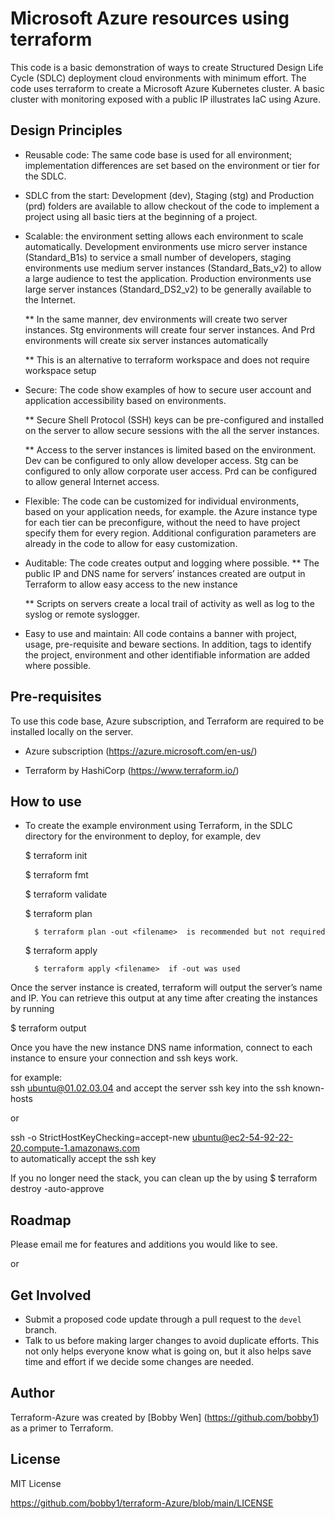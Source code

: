 # Microsoft Azure resources using terraform
This code is a basic demonstration of ways to create Structured Design Life Cycle (SDLC) deployment cloud environments with minimum effort.  The code uses terraform to create a Microsoft Azure Kubernetes cluster.  A basic cluster with monitoring exposed with a public IP illustrates IaC using Azure.

## Design Principles
* Reusable code: The same code base is used for all environment; implementation differences are set based on the environment or tier for the SDLC.
* SDLC from the start: Development (dev), Staging (stg) and Production (prd) folders are available to allow checkout of the code to implement a project using all basic tiers at the beginning of a project.
* Scalable:  the environment setting allows each environment to scale automatically.  Development environments use micro server instance (Standard_B1s) to service a small number of developers, staging environments use medium server instances (Standard_Bats_v2) to allow a large audience to test the application.  Production environments use large server instances (Standard_DS2_v2) to be generally available to the Internet.

  ** In the same manner, dev environments will create two server instances.  Stg environments will create four server instances.  And Prd environments will create six server instances automatically

  ** This is an alternative to terraform workspace and does not require workspace setup

* Secure: The code show examples of how to secure user account and application accessibility based on environments.
  
  ** Secure Shell Protocol (SSH) keys can be pre-configured and installed on the server to allow secure sessions with the all the server instances.
  
  ** Access to the server instances is limited based on the environment.  Dev can be configured to only allow developer access.  Stg can be configured to only allow corporate user access.  Prd can be configured to allow general Internet access.

* Flexible: The code can be customized for individual environments, based on your application needs, for example.  the Azure  instance type for each tier can be preconfigure, without the need to have project specify them for every region. Additional configuration parameters are already in the code to allow for easy customization.  
  
* Auditable: The code creates output and logging where possible.
  ** The public IP and DNS name for servers’ instances created are output in Terraform to allow easy access to the new instance

  ** Scripts on servers create a local trail of activity as well as log to the syslog or remote syslogger.

* Easy to use and maintain:  All code contains a banner with project, usage, pre-requisite and beware sections.  In addition, tags to identify the project, environment and other identifiable information are added where possible.

## Pre-requisites

To use this code base, Azure subscription, and Terraform are required to be installed locally on the server.

   * Azure subscription (https://azure.microsoft.com/en-us/)
  
   * Terraform by HashiCorp (https://www.terraform.io/)
  
## How to use

* To create the example environment using Terraform, in the SDLC directory for the environment to deploy, for example, dev

  $ terraform init

  $ terraform fmt

  $ terraform validate

  $ terraform plan  

        $ terraform plan -out <filename>  is recommended but not required

  $ terraform apply
  
        $ terraform apply <filename>  if -out was used
  
 Once the server instance is created, terraform will output the server’s name and IP.  You can retrieve this output at any time after creating the instances by running 
  
   $ terraform output
  
Once you have the new instance DNS name information, connect to each instance to ensure your connection and ssh keys work.

for example:  
  ssh ubuntu@01.02.03.04
  and accept the server ssh key into the ssh known-hosts
 
  or
  
  ssh -o StrictHostKeyChecking=accept-new ubuntu@ec2-54-92-22-20.compute-1.amazonaws.com    
  to automatically accept the ssh key

If you no longer need the stack,  you can clean up the by using
  $ terraform destroy -auto-approve

## Roadmap

Please email me for features and additions you would like to see.  

or

## Get Involved

* Submit a proposed code update through a pull request to the `devel` branch.
* Talk to us before making larger changes
  to avoid duplicate efforts. This not only helps everyone
  know what is going on, but it also helps save time and effort if we decide
  some changes are needed.

## Author

Terraform-Azure was created by [Bobby Wen] (https://github.com/bobby1) as a primer to Terraform.

## License

MIT License

https://github.com/bobby1/terraform-Azure/blob/main/LICENSE
